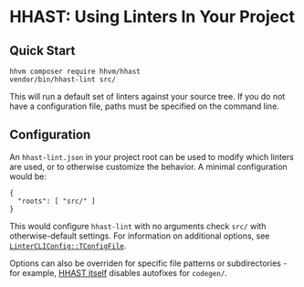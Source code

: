 # HHAST: Using Linters In Your Project

## Quick Start

```
hhvm composer require hhvm/hhast
vendor/bin/hhast-lint src/
```

This will run a default set of linters against your source tree. If you do not have a configuration file, paths must be specified on the command line.

## Configuration

An `hhast-lint.json` in your project root can be used to modify which linters are used, or to otherwise customize the behavior. A minimal configuration would be:

```
{
  "roots": [ "src/" ]
}
```

This would configure `hhast-lint` with no arguments check `src/` with otherwise-default settings. For information on additional options, see [`LinterCLIConfig::TConfigFile`](../src/__Private/LinterCLIConfig).

Options can also be overriden for specific file patterns or subdirectories - for example, [HHAST itself](../hhast-lint.json) disables autofixes for `codegen/`.
